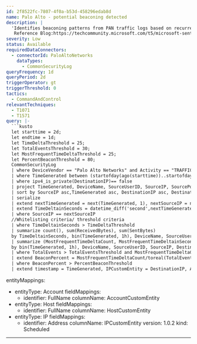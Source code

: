 ```yaml
---
id: 2f8522fc-7807-4f0a-b53d-458296edab8d
name: Palo Alto - potential beaconing detected
description: |
  'Identifies beaconing patterns from PAN traffic logs based on recurrent timedelta patterns.
   Reference Blog:https://techcommunity.microsoft.com/t5/microsoft-sentinel-blog/detect-network-beaconing-via-intra-request-time-delta-patterns/ba-p/779586'
severity: Low
status: Available
requiredDataConnectors:
  - connectorId: PaloAltoNetworks
    dataTypes:
      - CommonSecurityLog
queryFrequency: 1d
queryPeriod: 2d
triggerOperator: gt
triggerThreshold: 0
tactics:
  - CommandAndControl
relevantTechniques:
  - T1071
  - T1571
query: |-
  ```kusto
  let starttime = 2d;
  let endtime = 1d;
  let TimeDeltaThreshold = 25;
  let TotalEventsThreshold = 30;
  let MostFrequentTimeDeltaThreshold = 25;
  let PercentBeaconThreshold = 80;
  CommonSecurityLog
  | where DeviceVendor == "Palo Alto Networks" and Activity == "TRAFFIC"
  | where TimeGenerated between (startofday(ago(starttime))..startofday(ago(endtime)))
  | where ipv4_is_private(DestinationIP)== false
  | project TimeGenerated, DeviceName, SourceUserID, SourceIP, SourcePort, DestinationIP, DestinationPort, ReceivedBytes, SentBytes
  | sort by SourceIP asc,TimeGenerated asc, DestinationIP asc, DestinationPort asc
  | serialize
  | extend nextTimeGenerated = next(TimeGenerated, 1), nextSourceIP = next(SourceIP, 1)
  | extend TimeDeltainSeconds = datetime_diff('second',nextTimeGenerated,TimeGenerated)
  | where SourceIP == nextSourceIP
  //Whitelisting criteria/ threshold criteria
  | where TimeDeltainSeconds > TimeDeltaThreshold
  | summarize count(), sum(ReceivedBytes), sum(SentBytes)
  by TimeDeltainSeconds, bin(TimeGenerated, 1h), DeviceName, SourceUserID, SourceIP, DestinationIP, DestinationPort
  | summarize (MostFrequentTimeDeltaCount, MostFrequentTimeDeltainSeconds) = arg_max(count_, TimeDeltainSeconds), TotalEvents=sum(count_), TotalSentBytes = sum(sum_SentBytes), TotalReceivedBytes = sum(sum_ReceivedBytes)
  by bin(TimeGenerated, 1h), DeviceName, SourceUserID, SourceIP, DestinationIP, DestinationPort
  | where TotalEvents > TotalEventsThreshold and MostFrequentTimeDeltaCount > MostFrequentTimeDeltaThreshold
  | extend BeaconPercent = MostFrequentTimeDeltaCount/toreal(TotalEvents) * 100
  | where BeaconPercent > PercentBeaconThreshold
  | extend timestamp = TimeGenerated, IPCustomEntity = DestinationIP, AccountCustomEntity = SourceUserID, HostCustomEntity = DeviceName
  ```
entityMappings:
  - entityType: Account
    fieldMappings:
      - identifier: FullName
        columnName: AccountCustomEntity
  - entityType: Host
    fieldMappings:
      - identifier: FullName
        columnName: HostCustomEntity
  - entityType: IP
    fieldMappings:
      - identifier: Address
        columnName: IPCustomEntity
version: 1.0.2
kind: Scheduled
---
```


